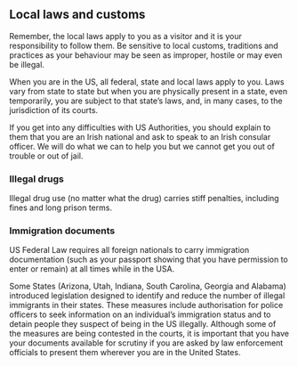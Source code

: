 ## Local laws and customs

Remember, the local laws apply to you as a visitor and it is your responsibility to follow them. Be sensitive to local customs, traditions and practices as your behaviour may be seen as improper, hostile or may even be illegal.

When you are in the US, all federal, state and local laws apply to you. Laws vary from state to state but when you are physically present in a state, even temporarily, you are subject to that state’s laws, and, in many cases, to the jurisdiction of its courts.

If you get into any difficulties with US Authorities, you should explain to them that you are an Irish national and ask to speak to an Irish consular officer. We will do what we can to help you but we cannot get you out of trouble or out of jail.

### **Illegal drugs**

Illegal drug use (no matter what the drug) carries stiff penalties, including fines and long prison terms.

### **Immigration documents**

US Federal Law requires all foreign nationals to carry immigration documentation (such as your passport showing that you have permission to enter or remain) at all times while in the USA.

Some States (Arizona, Utah, Indiana, South Carolina, Georgia and Alabama) introduced legislation designed to identify and reduce the number of illegal immigrants in their states. These measures include authorisation for police officers to seek information on an individual’s immigration status and to detain people they suspect of being in the US illegally. Although some of the measures are being contested in the courts, it is important that you have your documents available for scrutiny if you are asked by law enforcement officials to present them wherever you are in the United States.